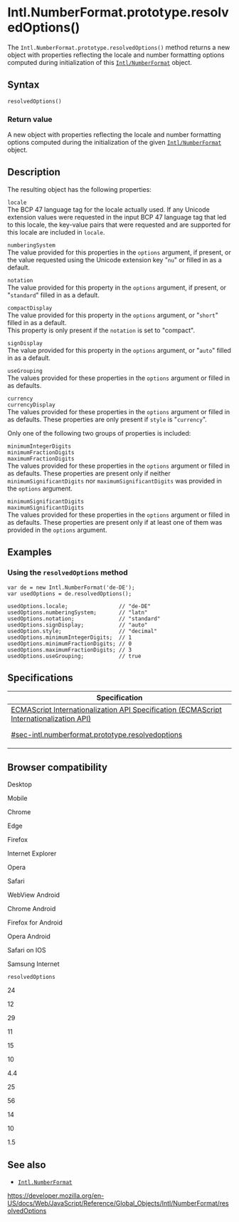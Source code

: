 # Intl.NumberFormat.prototype.resolvedOptions()

The `Intl.NumberFormat.prototype.resolvedOptions()` method returns a new object with properties reflecting the locale and number formatting options computed during initialization of this [`Intl/NumberFormat`](../numberformat) object.

## Syntax

    resolvedOptions()

### Return value

A new object with properties reflecting the locale and number formatting options computed during the initialization of the given [`Intl/NumberFormat`](../numberformat) object.

## Description

The resulting object has the following properties:

`locale`  
The BCP 47 language tag for the locale actually used. If any Unicode extension values were requested in the input BCP 47 language tag that led to this locale, the key-value pairs that were requested and are supported for this locale are included in `locale`.

`numberingSystem`  
The value provided for this properties in the `options` argument, if present, or the value requested using the Unicode extension key "`nu`" or filled in as a default.

`notation`  
The value provided for this property in the `options` argument, if present, or "`standard`" filled in as a default.

`compactDisplay`  
The value provided for this property in the `options` argument, or "`short`" filled in as a default.  
This property is only present if the `notation` is set to "compact".

`signDisplay`  
The value provided for this property in the `options` argument, or "`auto`" filled in as a default.

`useGrouping`  
The values provided for these properties in the `options` argument or filled in as defaults.

`currency`  
`currencyDisplay`  
The values provided for these properties in the `options` argument or filled in as defaults. These properties are only present if `style` is "`currency`".

Only one of the following two groups of properties is included:

`minimumIntegerDigits`  
`minimumFractionDigits`  
`maximumFractionDigits`  
The values provided for these properties in the `options` argument or filled in as defaults. These properties are present only if neither `minimumSignificantDigits` nor `maximumSignificantDigits` was provided in the `options` argument.

`minimumSignificantDigits`  
`maximumSignificantDigits`  
The values provided for these properties in the `options` argument or filled in as defaults. These properties are present only if at least one of them was provided in the `options` argument.

## Examples

### Using the `resolvedOptions` method

    var de = new Intl.NumberFormat('de-DE');
    var usedOptions = de.resolvedOptions();

    usedOptions.locale;                // "de-DE"
    usedOptions.numberingSystem;       // "latn"
    usedOptions.notation;              // "standard"
    usedOptions.signDisplay;           // "auto"
    usedOption.style;                  // "decimal"
    usedOptions.minimumIntegerDigits;  // 1
    usedOptions.minimumFractionDigits; // 0
    usedOptions.maximumFractionDigits; // 3
    usedOptions.useGrouping;           // true

## Specifications

<table><thead><tr class="header"><th>Specification</th></tr></thead><tbody><tr class="odd"><td><a href="https://tc39.es/ecma402/#sec-intl.numberformat.prototype.resolvedoptions">ECMAScript Internationalization API Specification (ECMAScript Internationalization API) 
<br/>


<span class="small">#sec-intl.numberformat.prototype.resolvedoptions</span></a></td></tr></tbody></table>

## Browser compatibility

Desktop

Mobile

Chrome

Edge

Firefox

Internet Explorer

Opera

Safari

WebView Android

Chrome Android

Firefox for Android

Opera Android

Safari on IOS

Samsung Internet

`resolvedOptions`

24

12

29

11

15

10

4.4

25

56

14

10

1.5

## See also

-   [`Intl.NumberFormat`](../numberformat)

<a href="https://developer.mozilla.org/en-US/docs/Web/JavaScript/Reference/Global_Objects/Intl/NumberFormat/resolvedOptions" class="_attribution-link">https://developer.mozilla.org/en-US/docs/Web/JavaScript/Reference/Global_Objects/Intl/NumberFormat/resolvedOptions</a>
